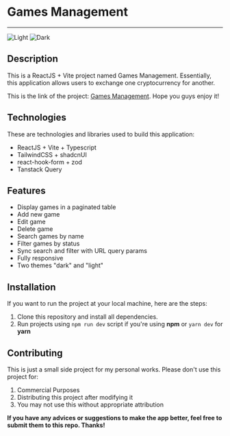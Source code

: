 # Games Management
___
![Light](https://i.ibb.co/PgwgNQD/image.png)
![Dark](https://i.ibb.co/cktjxQm/image.png)

## Description
This is a ReactJS + Vite project named Games Management. Essentially, this application allows users to exchange one cryptocurrency for another.

This is the link of the project: [Games Management](https://games-management.vercel.app).
Hope you guys enjoy it!

## Technologies
These are technologies and libraries used to build this application:
+ ReactJS + Vite + Typescript
+ TailwindCSS + shadcnUI
+ react-hook-form + zod
+ Tanstack Query
  
## Features
+ Display games in a paginated table
+ Add new game
+ Edit game
+ Delete game
+ Search games by name
+ Filter games by status
+ Sync search and filter with URL query params
+ Fully responsive
+ Two themes "dark" and "light"

## Installation
If you want to run the project at your local machine, here are the steps:
1. Clone this repository and install all dependencies.
2. Run projects using `npm run dev` script if you're using **npm** or `yarn dev` for **yarn**

## Contributing
This is just a small side project for my personal works. Please don't use this project for:
1. Commercial Purposes
2. Distributing this project after modifying it
3. You may not use this without appropriate attribution

**If you have any advices or suggestions to make the app better, feel free to submit them to this repo. Thanks!**
